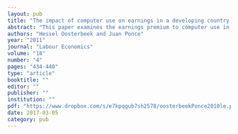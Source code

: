```yaml
---
layout: pub
title: "The impact of computer use on earnings in a developing country: Evidence from Ecuador"
abstract: "This paper examines the earnings premium to computer use in a developing country: Ecuador. We use different approaches to examine whether the premium is causal. Controlling for an extensive set of observables, we find an earnings difference between users and non-users of around 20%. Using first differences, the premium drops and is no longer significant in a specification that includes proxies for workers' computer experience and knowledge. Estimates of the impact of the intensity of computer use are also small and in most cases insignificant. Estimates of the pencil premium are substantial in level specifications, but become insignificant in fixed effect specifications. Taken together, also in the setting of a developing country we do not find evidence in favour of the computer premium reflecting a causal impact."
authors: "Hessel Oosterbeek and Juan Ponce"
year: "2011"
journal: "Labour Economics"
volume: "18"
number: "4"
pages: "434-440"
type: "article"
booktitle: ""
editor: ""
publisher: ""
institution: ""
pdf: "https://www.dropbox.com/s/e7kpqgub7sh2578/oosterbeekPonce2010le.pdf?dl=0"
date: 2017-03-05
category: pub
---
```

